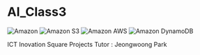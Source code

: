 # AI_Class3

<img alt="Amazon" src ="https://img.shields.io/badge/Amazon-FF9900.svg?&style=for-the-badge&logo=Amazon&logoColor=white"/> <img alt="Amazon S3" src ="https://img.shields.io/badge/Amazon S3-569A31.svg?&style=for-the-badge&logo=Amazon S3&logoColor=white"/> <img alt="Amazon AWS" src ="https://img.shields.io/badge/Amazon AWS-232F3E.svg?&style=for-the-badge&logo=Amazon AWS&logoColor=white"/> <img alt="Amazon DynamoDB" src ="https://img.shields.io/badge/Amazon DynamoDB-4053D6.svg?&style=for-the-badge&logo=Amazon DynamoDB&logoColor=white"/>

ICT Inovation Square Projects
Tutor : Jeongwoong Park
